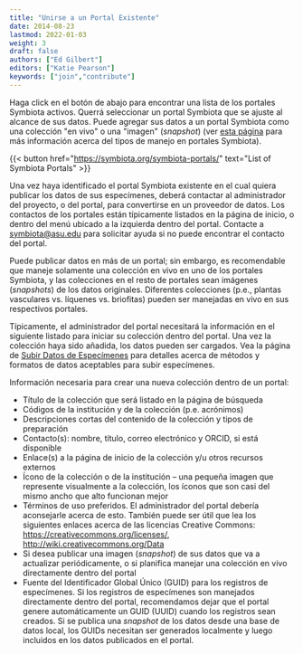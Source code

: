 ```yaml
---
title: "Unirse a un Portal Existente"
date: 2014-08-23
lastmod: 2022-01-03
weight: 3
draft: false
authors: ["Ed Gilbert"]
editors: ["Katie Pearson"]
keywords: ["join","contribute"]
---
```


Haga click en el botón de abajo para encontrar una lista de los portales Symbiota activos. Querrá seleccionar un portal Symbiota que se ajuste al alcance de sus datos. Puede agregar sus datos a un portal Symbiota como una colección "en vivo" o una "imagen" (_snapshot_) (ver [esta página](https://biokic.github.io/symbiota-docs/coll_manager/join/mng) para más información acerca del tipos de manejo en portales Symbiota).

{{< button href="https://symbiota.org/symbiota-portals/" text="List of Symbiota Portals" >}}

Una vez haya identificado el portal Symbiota existente en el cual quiera publicar los datos de sus especímenes, deberá contactar al administrador del proyecto, o del portal, para convertirse en un proveedor de datos. Los contactos de los portales están típicamente listados en la página de inicio, o dentro del menú ubicado a la izquierda dentro del portal. Contacte a symbiota@asu.edu para solicitar ayuda si no puede encontrar el contacto del portal.

Puede publicar datos en más de un portal; sin embargo, es recomendable que maneje solamente una colección en vivo en uno de los portales Symbiota, y las colecciones en el resto de portales sean imágenes (_snapshots_) de los datos originales. Diferentes colecciones (p.e., plantas vasculares vs. líquenes vs. briofitas) pueden ser manejadas en vivo en sus respectivos portales.

Típicamente, el administrador del portal necesitará la información en el siguiente listado para iniciar su colección dentro del portal. Una vez la colección haya sido añadida, los datos pueden ser cargados. Vea la página de [Subir Datos de Especímenes](https://biokic.github.io/symbiota-docs/coll_manager/upload/) para detalles acerca de métodos y formatos de datos aceptables para subir especímenes.

Información necesaria para crear una nueva colección dentro de un portal:

  * Título de la colección que será listado en la página de búsqueda
  * Códigos de la institución y de la colección (p.e. acrónimos)
  * Descripciones cortas del contenido de la colección y tipos de preparación
  * Contacto(s):  nombre, título, correo electrónico y ORCID, si está disponible
  * Enlace(s) a la página de inicio de la colección y/u otros recursos externos
  * Ícono de la colección o de la institución – una pequeña imagen que represente visualmente a la colección, los íconos que son casi del mismo ancho que alto funcionan mejor
  * Términos de uso preferidos. El administrador del portal debería aconsejarle acerca de esto. También puede ser útil que lea los siguientes enlaces acerca de las licencias Creative Commons: https://creativecommons.org/licenses/, http://wiki.creativecommons.org/Data
  * Si desea publicar una imagen (_snapshot_) de sus datos que va a actualizar periódicamente, o si planifica manejar una colección en vivo directamente dentro del portal
  * Fuente del Identificador Global Único (GUID) para los registros de especímenes. Si los registros de especímenes son manejados directamente dentro del portal, recomendamos dejar que el portal genere automáticamente un GUID (UUID) cuando los registros sean creados. Si se publica una _snapshot_ de los datos desde una base de datos local, los GUIDs necesitan ser generados localmente y luego incluidos en los datos publicados en el portal.
